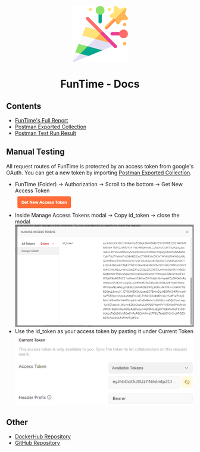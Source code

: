 <p align="center">
    <a href='https://www.nfthost.app/' rel='nofollow'>
        <img src='../public/assets/image/logo.png' alt='FunTime Logo' style="width: 150px" />
    </a>
</p>

<h1 align="center">FunTime - Docs</h1>

## Contents

<ul>
<li><a href='https://github.com/Damandeep27/FunTime/blob/main/docs/FunTime-Full-Report.pdf' target="_blank">FunTime's Full Report</a></li>
<li><a href='https://github.com/Damandeep27/FunTime/blob/main/docs/FunTime.postman_collection.json' target="_blank">Postman Exported Collection</a></li>
<li><a href='https://github.com/Damandeep27/FunTime/blob/main/docs/FunTime.postman_test_run.json' target="_blank">Postman Test Run Result</a></li>
</ul>

## Manual Testing

All request routes of FunTime is protected by an access token from google's OAuth. You can get a new token by importing [Postman Exported Collection](https://github.com/Damandeep27/FunTime/blob/main/docs/FunTime.postman_collection.json).

<ul>
<li>FunTime (Folder) -> Authorization -> Scroll to the bottom -> Get New Access Token</li>

<img src='../public/assets/image/1.png' alt='FunTime Logo' />

<li>Inside Manage Access Tokens modal -> Copy id_token -> close the modal</li>

<img src='../public/assets/image/2.png' alt='FunTime Logo' />

<li>Use the id_token as your access token by pasting it under Current Token</li>

<img src='../public/assets/image/3.png' alt='FunTime Logo' />

</ul>

## Other

<ul>
<li><a href='https://hub.docker.com/repository/docker/stephenasuncion/funtime' target="_blank">DockerHub Repository</a></li>
<li><a href='https://github.com/Damandeep27/FunTime' target="_blank">GitHub Repository</a></li>
</ul>
